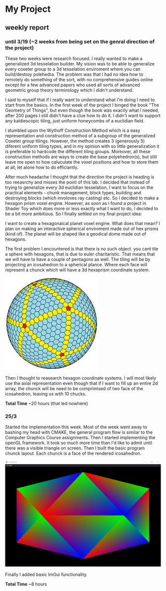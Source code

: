 # My Project
## weekly report

### until 3/19 (~2 weeks from being set on the genral direction of the project)
These two weeks were research focused. I really wanted to make a generalized 3d tesselation builder. My vision was to be able to generalize every coxeter group to a 3d tesselation enviroment where you can build/destroy polehedra. The problem was that I had no idea how to remotely do something of the sort, with no comprehensive guides online except for a few advanced papers who used all sorts of advanced geometric group theory terminology which I didn't understand.

I said to myself that if I really want to understand what I'm doing I need to start from the basics. In the first week of the project I binged the book "The Geometry of Things", but even though the book was exactly what I needed, after 200 pages I still didn't have a clue how to do it. I didn't want to support any kaldiescopic tiling, just uniform honeycombs of a euclidian field.

I stumbled upon the Wythoff Construction Method which is a easy representation and construction method of a subgroup of the generalized Coxeter group tilings. However, the method creates 3 (generously 5) diferent uniform tiling types, and in my opinion with so little generalization it is preferable to hardcode the different tiling groups. Moreover, all these construction methods are ways to create the base polyehedron(s), but still leave me open to how caluculate the voxel positions and how to store them at all, let alone how to do efficiantly.

After much headache I thought that the direction the project is heading is too reeasrchy and misses the point of this lab. I decided that instead of trying to generalize every 3d euclidian tesselation, I want to focus on the practical elements - chunk management, block types, building and destroying blocks (which involoves ray casting) etc. So I decided to make a hexagon prism voxel engine. However, as soon as i found a project in Shader Toy which does more or less exactly what I want to do, I decided to be a bit more ambitious. So I finally settled on my final project idea:

I want to create a hexagonaical planet voxel engine. What does that mean? I plan on making an interactive spherical enviroment made out of hex prisms (kind of).
The planet will be shaped like a geodical dome made out of hexagons.

The first problem I encountered is that there is no such object. you cant tile a sphere with hexagons, that is due to euler charitaristic. That means that we will have to have a couple of pentagons as well. The tiling will be by projecting an icosahedron to a spherical plance. Where each face will represent a chunck which will have a 3d hexaprism coordinate system. 

![](MDAssets/64559-goldberg-polyhedron-10-0.png)

Then I thought to reasearch hexagon coordinate systems. I will most likely use the axial representation even though that if I want to fill up an entire 2d array, the chunck will be need to be comprimised of two face of the icosahedron, leaving us with 10 chucks.


**Total Time** ~20 hours (that led nowhere)
### 25/3 
Started the implementation this week. Most of the week went away to bashing my head with CMAKE, the general program flow is similar to the Computer Graphics Course assignments. Then I started implementing the openGL framework. It took so much more time than I'd like to admit until there was a visible triangle on screen. Then I built the basic program chunck layout. Each chunck is a face of the rendered icosahedron. 

![](MDAssets/basicShape.PNG)

Finally I added basic ImGui functionality. 

**Total Time** ~8 hours

